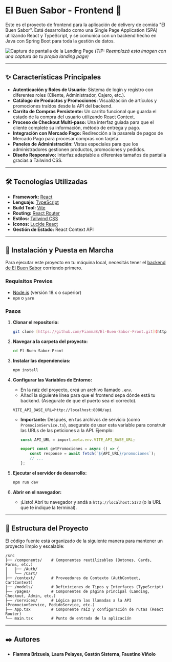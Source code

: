 # El Buen Sabor - Frontend 🍔

Este es el proyecto de frontend para la aplicación de delivery de comida "El Buen Sabor". Está desarrollado como una Single Page Application (SPA) utilizando React y TypeScript, y se comunica con un backend hecho en Java con Spring Boot para toda la gestión de datos.

![Captura de pantalla de la Landing Page](https://i.imgur.com/8YvL6F3.png) 
*(TIP: Reemplazá esta imagen con una captura de tu propia landing page)*

---
## ✨ Características Principales

* **Autenticación y Roles de Usuario:** Sistema de login y registro con diferentes roles (Cliente, Administrador, Cajero, etc.).
* **Catálogo de Productos y Promociones:** Visualización de artículos y promociones traídos desde la API del backend.
* **Carrito de Compras Persistente:** Un carrito funcional que guarda el estado de la compra del usuario utilizando React Context.
* **Proceso de Checkout Multi-paso:** Una interfaz guiada para que el cliente complete su información, método de entrega y pago.
* **Integración con Mercado Pago:** Redirección a la pasarela de pagos de Mercado Pago para procesar compras con tarjeta.
* **Paneles de Administración:** Vistas especiales para que los administradores gestionen productos, promociones y pedidos.
* **Diseño Responsivo:** Interfaz adaptable a diferentes tamaños de pantalla gracias a Tailwind CSS.

---
## 🛠️ Tecnologías Utilizadas

* **Framework:** [React](https://reactjs.org/)
* **Lenguaje:** [TypeScript](https://www.typescriptlang.org/)
* **Build Tool:** [Vite](https://vitejs.dev/)
* **Routing:** [React Router](https://reactrouter.com/)
* **Estilos:** [Tailwind CSS](https://tailwindcss.com/)
* **Iconos:** [Lucide React](https://lucide.dev/)
* **Gestión de Estado:** React Context API

---
## 🚀 Instalación y Puesta en Marcha

Para ejecutar este proyecto en tu máquina local, necesitás tener el [backend de El Buen Sabor](https://github.com/FiammaB/El-Buen-Sabor) corriendo primero.

### Requisitos Previos

* [Node.js](https://nodejs.org/) (versión 18.x o superior)
* `npm` o `yarn`

### Pasos

1.  **Clonar el repositorio:**
    ```bash
    git clone [https://github.com/FiammaB/El-Buen-Sabor-Front.git](https://github.com/FiammaB/El-Buen-Sabor-Front.git)
    ```

2.  **Navegar a la carpeta del proyecto:**
    ```bash
    cd El-Buen-Sabor-Front
    ```

3.  **Instalar las dependencias:**
    ```bash
    npm install
    ```

4.  **Configurar las Variables de Entorno:**
    * En la raíz del proyecto, creá un archivo llamado `.env`.
    * Añadí la siguiente línea para que el frontend sepa dónde está tu backend. (Asegurate de que el puerto sea el correcto).
    ```env
    VITE_API_BASE_URL=http://localhost:8080/api
    ```
    * **Importante:** Después, en tus archivos de servicio (como `PromocionService.ts`), asegurate de usar esta variable para construir las URLs de las peticiones a la API. Ejemplo:
        ```typescript
        const API_URL = import.meta.env.VITE_API_BASE_URL;
        
        export const getPromociones = async () => {
            const response = await fetch(`${API_URL}/promociones`);
            // ...
        };
        ```

5.  **Ejecutar el servidor de desarrollo:**
    ```bash
    npm run dev
    ```

6.  **Abrir en el navegador:**
    * ¡Listo! Abrí tu navegador y andá a `http://localhost:5173` (o la URL que te indique la terminal).

---
## 📁 Estructura del Proyecto

El código fuente está organizado de la siguiente manera para mantener un proyecto limpio y escalable:

```
/src
├── /components/    # Componentes reutilizables (Botones, Cards, Forms, etc.)
│   ├── /Auth/
│   └── /Cart/
├── /context/       # Proveedores de Contexto (AuthContext, CartContext)
├── /models/        # Definiciones de Tipos y Interfaces (TypeScript)
├── /pages/         # Componentes de página principal (Landing, Checkout, Admin, etc.)
├── /services/      # Lógica para las llamadas a la API (PromocionService, PedidoService, etc.)
├── App.tsx         # Componente raíz y configuración de rutas (React Router)
└── main.tsx        # Punto de entrada de la aplicación
```

---
## ✒️ Autores

* **Fiamma Brizuela, Laura Pelayes, Gastón Sisterna, Faustino Viñolo**